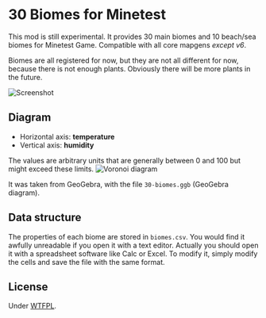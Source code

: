 # 30 Biomes for Minetest

This mod is still experimental. It provides 30 main biomes and 10 beach/sea biomes for Minetest Game. Compatible with all core mapgens *except v6*.

Biomes are all registered for now, but they are not all different for now, because there is not enough plants. Obviously there will be more plants in the future.

![Screenshot](https://raw.githubusercontent.com/Gael-de-Sailly/30-biomes/master/screenshot.png)

## Diagram
* Horizontal axis: **temperature**
* Vertical axis: **humidity**

The values are arbitrary units that are generally between 0 and 100 but might exceed these limits.
![Voronoi diagram](https://raw.githubusercontent.com/Gael-de-Sailly/30-biomes/master/diagram/voronoi_diagram.png)

It was taken from GeoGebra, with the file `30-biomes.ggb` (GeoGebra diagram).

## Data structure
The properties of each biome are stored in `biomes.csv`. You would find it awfully unreadable if you open it with a text editor. Actually you should open it with a spreadsheet software like Calc or Excel. To modify it, simply modify the cells and save the file with the same format.

## License
Under [WTFPL](http://www.wtfpl.net/txt/copying/).
